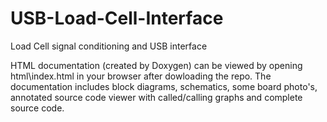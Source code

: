 # USB-Load-Cell-Interface
Load Cell signal conditioning and USB interface

HTML documentation (created by Doxygen) can be viewed by opening
html\index.html in your browser after dowloading the repo. The documentation includes block diagrams,
schematics, some board photo's, annotated source code viewer with called/calling
graphs and complete source code.
